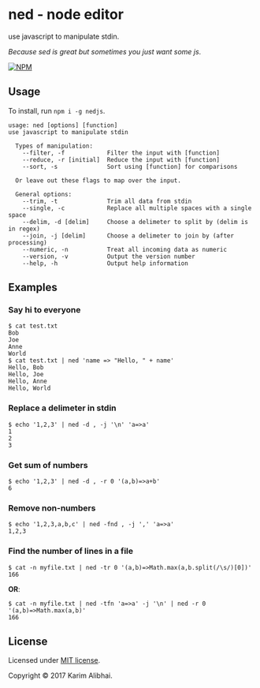 # ned - node editor

use javascript to manipulate stdin.

*Because sed is great but sometimes you just want some js*.

[![NPM](https://nodei.co/npm/nedjs.png?downloads=true&stars=true)](https://nodei.co/npm/nedjs/)

## Usage

To install, run `npm i -g nedjs`.

```
usage: ned [options] [function]
use javascript to manipulate stdin

  Types of manipulation:
    --filter, -f            Filter the input with [function]
    --reduce, -r [initial]  Reduce the input with [function]
    --sort, -s              Sort using [function] for comparisons
  
  Or leave out these flags to map over the input.
  
  General options:
    --trim, -t              Trim all data from stdin
    --single, -c            Replace all multiple spaces with a single space
    --delim, -d [delim]     Choose a delimeter to split by (delim is in regex)
    --join, -j [delim]      Choose a delimeter to join by (after processing)
    --numeric, -n           Treat all incoming data as numeric
    --version, -v           Output the version number
    --help, -h              Output help information

```

## Examples

### Say hi to everyone

```
$ cat test.txt
Bob
Joe
Anne
World
$ cat test.txt | ned 'name => "Hello, " + name'
Hello, Bob
Hello, Joe
Hello, Anne
Hello, World
```

### Replace a delimeter in stdin

```
$ echo '1,2,3' | ned -d , -j '\n' 'a=>a'
1
2
3
```

### Get sum of numbers

```
$ echo '1,2,3' | ned -d , -r 0 '(a,b)=>a+b'
6
```

### Remove non-numbers

```
$ echo '1,2,3,a,b,c' | ned -fnd , -j ',' 'a=>a'
1,2,3
```

### Find the number of lines in a file

```
$ cat -n myfile.txt | ned -tr 0 '(a,b)=>Math.max(a,b.split(/\s/)[0])'
166
```

**OR**:

```
$ cat -n myfile.txt | ned -tfn 'a=>a' -j '\n' | ned -r 0 '(a,b)=>Math.max(a,b)'
166
```

## License

Licensed under [MIT license](LICENSE).

Copyright &copy; 2017 Karim Alibhai.